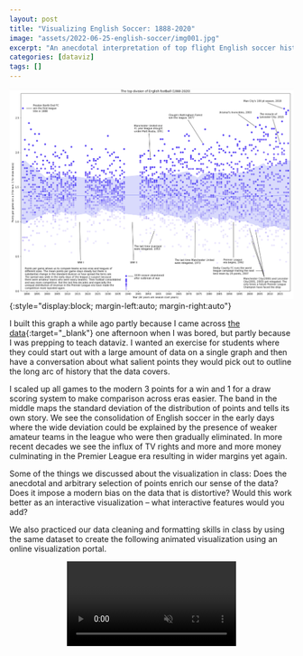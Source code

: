 ```yaml
---
layout: post
title: "Visualizing English Soccer: 1888-2020"
image: "assets/2022-06-25-english-soccer/img001.jpg"
excerpt: "An anecdotal interpretation of top flight English soccer history."
categories: [dataviz]
tags: []
---
```

![English Soccer](/assets/2022-06-25-english-soccer/english_football_ppg.png){:style="display:block; margin-left:auto; margin-right:auto"}

I built this graph a while ago partly because I came across [the data](https://footballcsv.github.io/){:target="_blank"} one afternoon when I was bored, but partly because I was prepping to teach dataviz. I wanted an exercise for students where they could start out with a large amount of data on a single graph and then have a conversation about what salient points they would pick out to outline the long arc of history that the data covers.

I scaled up all games to the modern 3 points for a win and 1 for a draw scoring system to make comparison across eras easier. The band in the middle maps the standard deviation of the distribution of points and tells its own story. We see the consolidation of English soccer in the early days where the wide deviation could be explained by the presence of weaker amateur teams in the league who were then gradually eliminated. In more recent decades we see the influx of TV rights and more and more money culminating in the Premier League era resulting in wider margins yet again.

Some of the things we discussed about the visualization in class: Does the anecdotal and arbitrary selection of points enrich our sense of the data? Does it impose a modern bias on the data that is distortive? Would this work better as an interactive visualization – what interactive features would you add? 

We also practiced our data cleaning and formatting skills in class by using the same dataset to create the following animated visualization using an online visualization portal.


<video muted autoplay controls style="display:block; margin-left:auto; margin-right:auto">
    <source src="{{ base.url | prepend: site.url }}/assets/2022-06-25-english-soccer/english-soccer.mp4" type="video/mp4">
</video>
